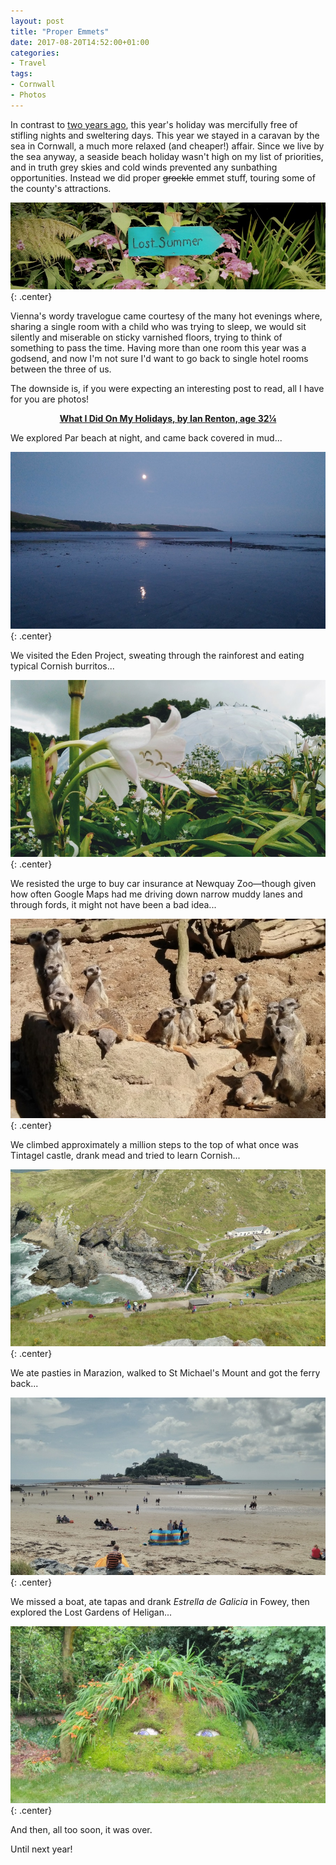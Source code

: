```yaml
---
layout: post
title: "Proper Emmets"
date: 2017-08-20T14:52:00+01:00
categories:
- Travel
tags:
- Cornwall
- Photos
---
```


In contrast to [two years ago](/blog/summer-in-the-city/), this year's holiday was mercifully free of stifling nights and sweltering days. This year we stayed in a caravan by the sea in Cornwall, a much more relaxed (and cheaper!) affair. Since we live by the sea anyway, a seaside beach holiday wasn't high on my list of priorities, and in truth grey skies and cold winds prevented any sunbathing opportunities. Instead we did proper <strike>grockle</strike> emmet stuff, touring some of the county's attractions.

![Lost Summer](/blog/2017/cornwall1.jpg){: .center}

Vienna's wordy travelogue came courtesy of the many hot evenings where, sharing a single room with a child who was trying to sleep, we would sit silently and miserable on sticky varnished floors, trying to think of something to pass the time. Having more than one room this year was a godsend, and now I'm not sure I'd want to go back to single hotel rooms between the three of us.

The downside is, if you were expecting an interesting post to read, all I have for you are photos!

<p><center><b><u>What I Did On My Holidays, by Ian Renton, age 32&frac14;</u></b></center></p>

We explored Par beach at night, and came back covered in mud...

![Par Sands at night](/blog/2017/cornwall2.jpg){: .center}

We visited the Eden Project, sweating through the rainforest and eating typical Cornish burritos...

![Lily at the Eden Project](/blog/2017/cornwall3.jpg){: .center}

We resisted the urge to buy car insurance at Newquay Zoo&mdash;though given how often Google Maps had me driving down narrow muddy lanes and through fords, it might not have been a bad idea...

![Meerkats at Newquay Zoo](/blog/2017/cornwall4.jpg){: .center}

We climbed approximately a million steps to the top of what once was Tintagel castle, drank mead and tried to learn Cornish...

![View from Tintagel](/blog/2017/cornwall5.jpg){: .center}

We ate pasties in Marazion, walked to St Michael's Mount and got the ferry back...

![St Michael's Mount](/blog/2017/cornwall6.jpg){: .center}

We missed a boat, ate tapas and drank *Estrella de Galicia* in Fowey, then explored the Lost Gardens of Heligan...

![Giant's Head at Heligan](/blog/2017/cornwall7.jpg){: .center}

And then, all too soon, it was over.

Until next year!
